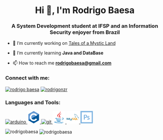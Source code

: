 <h1 align="center">Hi 👋, I'm Rodrigo Baesa</h1>
<h3 align="center">A System Development student at IFSP and an Information Security enjoyer from Brazil</h3>

- 🔭 I’m currently working on [Tales of a Mystic Land](https://github.com/talesofamysticland/tales-of-a-mystic-land)

- 🌱 I’m currently learning **Java and DataBase**

- 📫 How to reach me **rodrigobaesa@gmail.com**

<h3 align="left">Connect with me:</h3>
<p align="left">
<a href="https://linkedin.com/in/rodrigo baesa" target="blank"><img align="center" src="https://raw.githubusercontent.com/rahuldkjain/github-profile-readme-generator/master/src/images/icons/Social/linked-in-alt.svg" alt="rodrigo baesa" height="30" width="40" /></a>
<a href="https://instagram.com/rodrigonzr" target="blank"><img align="center" src="https://raw.githubusercontent.com/rahuldkjain/github-profile-readme-generator/master/src/images/icons/Social/instagram.svg" alt="rodrigonzr" height="30" width="40" /></a>
</p>

<h3 align="left">Languages and Tools:</h3>
<p align="left"> <a href="https://www.arduino.cc/" target="_blank" rel="noreferrer"> <img src="https://cdn.worldvectorlogo.com/logos/arduino-1.svg" alt="arduino" width="40" height="40"/> </a> <a href="https://www.cprogramming.com/" target="_blank" rel="noreferrer"> <img src="https://raw.githubusercontent.com/devicons/devicon/master/icons/c/c-original.svg" alt="c" width="40" height="40"/> </a> <a href="https://git-scm.com/" target="_blank" rel="noreferrer"> <img src="https://www.vectorlogo.zone/logos/git-scm/git-scm-icon.svg" alt="git" width="40" height="40"/> </a> <a href="https://www.java.com" target="_blank" rel="noreferrer"> <img src="https://raw.githubusercontent.com/devicons/devicon/master/icons/java/java-original.svg" alt="java" width="40" height="40"/> </a> <a href="https://www.mysql.com/" target="_blank" rel="noreferrer"> <img src="https://raw.githubusercontent.com/devicons/devicon/master/icons/mysql/mysql-original-wordmark.svg" alt="mysql" width="40" height="40"/> </a> <a href="https://www.photoshop.com/en" target="_blank" rel="noreferrer"> <img src="https://raw.githubusercontent.com/devicons/devicon/master/icons/photoshop/photoshop-line.svg" alt="photoshop" width="40" height="40"/> </a> </p>

<p><img align="left" colorbg="black" src="https://github-readme-stats.vercel.app/api/top-langs?username=rodrigobaesa&show_icons=true&locale=en&layout=compact" alt="rodrigobaesa" /></p>

<p>&nbsp;<img align="center" src="https://github-readme-stats.vercel.app/api?username=rodrigobaesa&show_icons=true&locale=en" alt="rodrigobaesa" /></p>

